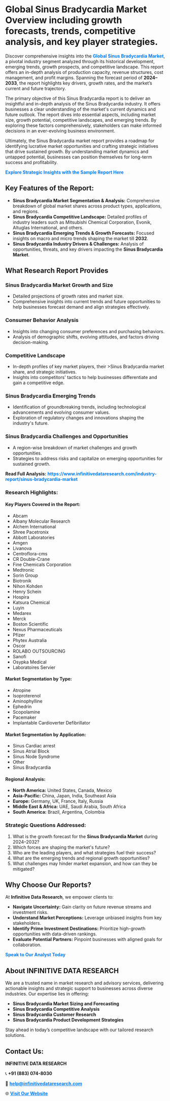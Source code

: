 <h1>Global Sinus Bradycardia Market Overview including growth forecasts, trends, competitive analysis, and key player strategies.</h1>
<p>
Discover comprehensive insights into the 
<a href="https://www.infinitivedataresearch.com/industry-report/sinus-bradycardia-market" rel="dofollow" style="color: #007BFF; text-decoration: none;"><strong>Global Sinus Bradycardia Market</strong></a>, a pivotal industry segment analyzed through its historical development, emerging trends, growth prospects, and competitive landscape. This report offers an in-depth analysis of production capacity, revenue structures, cost management, and profit margins. Spanning the forecast period of <strong>2024–2033</strong>, the report highlights key drivers, growth rates, and the market’s current and future trajectory.
</p>
<p>
The primary objective of this Sinus Bradycardia report is to deliver an insightful and in-depth analysis of the Sinus Bradycardia industry. It offers businesses a clear understanding of the market's current dynamics and future outlook. The report dives into essential aspects, including market size, growth potential, competitive landscapes, and emerging trends. By exploring these factors comprehensively, stakeholders can make informed decisions in an ever-evolving business environment.
</p>
<p>
Ultimately, the Sinus Bradycardia market report provides a roadmap for identifying lucrative market opportunities and crafting strategic initiatives that drive sustained growth. By understanding market dynamics and untapped potential, businesses can position themselves for long-term success and profitability.
</p>
<p>
<a href="https://www.infinitivedataresearch.com/request-sample/reportId=102412" style="color: #007BFF; text-decoration: none;"><strong>Explore Strategic Insights with the Sample Report Here</strong></a>
</p>

<h2>Key Features of the Report:</h2>
<ul>
<li><strong>Sinus Bradycardia Market Segmentation & Analysis:</strong> Comprehensive breakdown of global market shares across product types, applications, and regions.</li>
<li><strong>Sinus Bradycardia Competitive Landscape:</strong> Detailed profiles of industry leaders such as Mitsubishi Chemical Corporation, Evonik, Altuglas International, and others.</li>
<li><strong>Sinus Bradycardia Emerging Trends & Growth Forecasts:</strong> Focused insights on macro and micro trends shaping the market till <strong>2032</strong>.</li>
<li><strong>Sinus Bradycardia Industry Drivers & Challenges:</strong> Analysis of opportunities, threats, and key drivers impacting the <strong>Sinus Bradycardia Market</strong>.</li>
</ul>

<h2>What Research Report Provides</h2>
<h3>Sinus Bradycardia Market Growth and Size</h3>
<ul>
<li>Detailed projections of growth rates and market size.</li>
<li>Comprehensive insights into current trends and future opportunities to help businesses forecast demand and align strategies effectively.</li>
</ul>

<h3>Consumer Behavior Analysis</h3>
<ul>
<li>Insights into changing consumer preferences and purchasing behaviors.</li>
<li>Analysis of demographic shifts, evolving attitudes, and factors driving decision-making.</li>
</ul>

<h3>Competitive Landscape</h3>
<ul>
<li>In-depth profiles of key market players, their >Sinus Bradycardia market share, and strategic initiatives.</li>
<li>Insights into competitors' tactics to help businesses differentiate and gain a competitive edge.</li>
</ul>

<h3>Sinus Bradycardia Emerging Trends</h3>
<ul>
<li>Identification of groundbreaking trends, including technological advancements and evolving consumer values.</li>
<li>Exploration of regulatory changes and innovations shaping the industry's future.</li>
</ul>

<h3>Sinus Bradycardia Challenges and Opportunities</h3>
<ul>
<li>A region-wise breakdown of market challenges and growth opportunities.</li>
<li>Strategies to address risks and capitalize on emerging opportunities for sustained growth.</li>
</ul>
<p><strong>Read Full Analysis:</strong> <a href="https://www.infinitivedataresearch.com/industry-report/sinus-bradycardia-market" rel="dofollow" style="color: #007BFF; text-decoration: none;"><strong>https://www.infinitivedataresearch.com/industry-report/sinus-bradycardia-market</strong></a></p>
<h3>Research Highlights:</h3>
<h4>Key Players Covered in the Report:</h4>
<ul><li>Abcam</li><li>Albany Molecular Research</li><li>Alchem International</li><li>Shree Pacetronix</li><li>Abbott Laboratories</li><li>Amgen</li><li>Livanova</li><li>Centroflora-cms</li><li>CR Double-Crane</li><li>Fine Chemicals Corporation</li><li>Medtronic</li><li>Sorin Group</li><li>Biotronik</li><li>Nihon Kohden</li><li>Henry Schein</li><li>Hospira</li><li>Katsura Chemical</li><li>Luyin</li><li>Medarex</li><li>Merck</li><li>Boston Scientific</li><li>Nexus Pharmaceuticals</li><li>Pfizer</li><li>Phytex Australia</li><li>Oscor</li><li>ROLABO OUTSOURCING</li><li>Sanofi</li><li>Osypka Medical</li><li>Laboratoires Servier</li></ul>
<h4>Market Segmentation by Type:</h4>
<ul><li>Atropine</li><li>Isoproterenol</li><li>Aminophylline</li><li>Ephedrin</li><li>Scopolamine</li><li>Pacemaker</li><li>Implantable Cardioverter Defibrillator</li></ul>
<h4>Market Segmentation by Application:</h4>
<ul><li>Sinus Cardiac arrest</li><li>Sinus Atrial Block</li><li>Sinus Node Syndrome</li><li>Other</li><li>Sinus Bradycardia</li></ul>

<h4>Regional Analysis:</h4>
<ul>
<li><strong>North America:</strong> United States, Canada, Mexico</li>
<li><strong>Asia-Pacific:</strong> China, Japan, India, Southeast Asia</li>
<li><strong>Europe:</strong> Germany, UK, France, Italy, Russia</li>
<li><strong>Middle East & Africa:</strong> UAE, Saudi Arabia, South Africa</li>
<li><strong>South America:</strong> Brazil, Argentina, Colombia</li>
</ul>

<h3>Strategic Questions Addressed:</h3>
<ol>
<li>What is the growth forecast for the <strong>Sinus Bradycardia Market</strong> during 2024–2032?</li>
<li>Which forces are shaping the market's future?</li>
<li>Who are the leading players, and what strategies fuel their success?</li>
<li>What are the emerging trends and regional growth opportunities?</li>
<li>What challenges may hinder market expansion, and how can they be mitigated?</li>
</ol>

<h2>Why Choose Our Reports?</h2>
<p>At <strong>Infinitive Data Research</strong>, we empower clients to:</p>
<ul>
<li><strong>Navigate Uncertainty:</strong> Gain clarity on future revenue streams and investment risks.</li>
<li><strong>Understand Market Perceptions:</strong> Leverage unbiased insights from key stakeholders.</li>
<li><strong>Identify Prime Investment Destinations:</strong> Prioritize high-growth opportunities with data-driven rankings.</li>
<li><strong>Evaluate Potential Partners:</strong> Pinpoint businesses with aligned goals for collaboration.</li>
</ul>
<p><a href="https://www.infinitivedataresearch.com/industry-report/sinus-bradycardia-market" rel="dofollow" style="color: #007BFF; text-decoration: none;"><strong>Speak to Our Analyst Today</strong></a></p>

<h2>About INFINITIVE DATA RESEARCH</h2>
<p>We are a trusted name in market research and advisory services, delivering actionable insights and strategic support to businesses across diverse industries. Our expertise lies in offering:</p>
<ul>
<li><strong>Sinus Bradycardia Market Sizing and Forecasting</strong></li>
<li><strong>Sinus Bradycardia Competitive Analysis</strong></li>
<li><strong>Sinus Bradycardia Customer Research</strong></li>
<li><strong>Sinus Bradycardia Product Development Strategies</strong></li>
</ul>
<p>Stay ahead in today’s competitive landscape with our tailored research solutions.</p>

<h2>Contact Us:</h2>
<p><strong>INFINITIVE DATA RESEARCH</strong></p>
<p>📞 <strong>+91 (883) 074-8030</strong></p>
<p>📧 <strong><a href="mailto:help@infinitivedataresearch.com" style="color: #007BFF;">help@infinitivedataresearch.com</a></strong></p>
<p>🌐 <strong><a href="https://www.infinitivedataresearch.com" rel="dofollow" style="color: #007BFF;">Visit Our Website</a></strong></p>